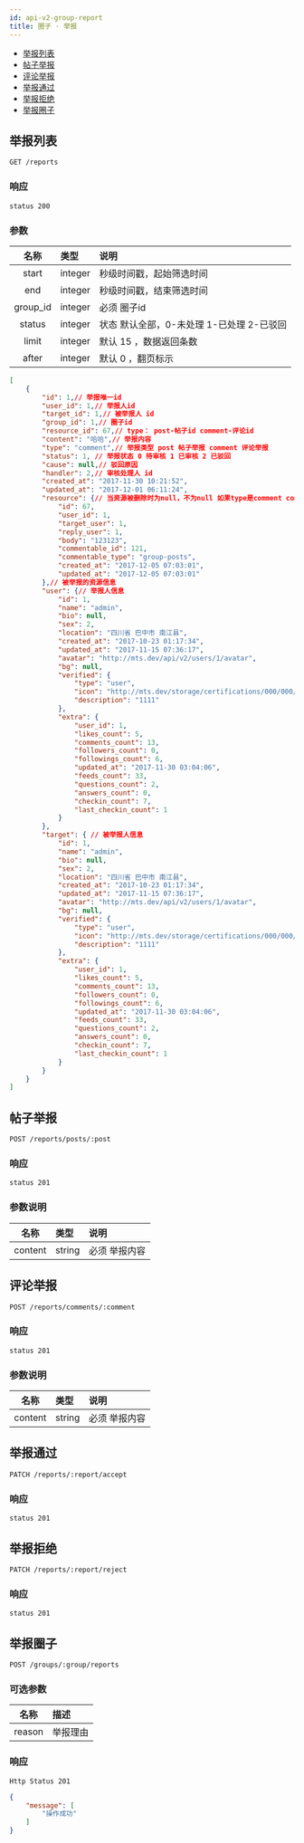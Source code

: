 ```yaml
---
id: api-v2-group-report
title: 圈子 · 举报
---
```


- [举报列表](#举报列表)
- [帖子举报](#帖子举报)
- [评论举报](#评论举报)
- [举报通过](#举报通过)
- [举报拒绝](#举报拒绝)
- [举报圈子](#举报圈子)


## 举报列表

```
GET /reports
```

### 响应

```
status 200
```

### 参数

| 名称 | 类型 | 说明 |
|:----:|:-----|:-----|
|start|integer|秒级时间戳，起始筛选时间 |
|end|integer|秒级时间戳，结束筛选时间|
|group_id | integer| 必须 圈子id|
|status | integer| 状态 默认全部，0-未处理 1-已处理 2-已驳回|
|limit|integer| 默认 15 ，数据返回条数|
|after|integer|默认 0 ，翻页标示|

```json
[
    {
        "id": 1,// 举报唯一id
        "user_id": 1,// 举报人id
        "target_id": 1,// 被举报人 id
        "group_id": 1,// 圈子id
        "resource_id": 67,// type： post-帖子id comment-评论id
        "content": "哈哈",// 举报内容
        "type": "comment",// 举报类型 post 帖子举报 comment 评论举报
        "status": 1, // 举报状态 0 待审核 1 已审核 2 已驳回
        "cause": null,// 驳回原因
        "handler": 2,// 审核处理人 id
        "created_at": "2017-11-30 10:21:52",
        "updated_at": "2017-12-01 06:11:24",
        "resource": {// 当资源被删除时为null，不为null 如果type是comment commentable_id 为帖子id，type是post 帖子信息
            "id": 67,
            "user_id": 1,
            "target_user": 1,
            "reply_user": 1,
            "body": "123123",
            "commentable_id": 121,
            "commentable_type": "group-posts",
            "created_at": "2017-12-05 07:03:01",
            "updated_at": "2017-12-05 07:03:01"
        },// 被举报的资源信息
        "user": {// 举报人信息
            "id": 1,
            "name": "admin",
            "bio": null,
            "sex": 2,
            "location": "四川省 巴中市 南江县",
            "created_at": "2017-10-23 01:17:34",
            "updated_at": "2017-11-15 07:36:17",
            "avatar": "http://mts.dev/api/v2/users/1/avatar",
            "bg": null,
            "verified": {
                "type": "user",
                "icon": "http://mts.dev/storage/certifications/000/000/0us/er.png",
                "description": "1111"
            },
            "extra": {
                "user_id": 1,
                "likes_count": 5,
                "comments_count": 13,
                "followers_count": 0,
                "followings_count": 6,
                "updated_at": "2017-11-30 03:04:06",
                "feeds_count": 33,
                "questions_count": 2,
                "answers_count": 0,
                "checkin_count": 7,
                "last_checkin_count": 1
            }
        },
        "target": { // 被举报人信息
            "id": 1,
            "name": "admin",
            "bio": null,
            "sex": 2,
            "location": "四川省 巴中市 南江县",
            "created_at": "2017-10-23 01:17:34",
            "updated_at": "2017-11-15 07:36:17",
            "avatar": "http://mts.dev/api/v2/users/1/avatar",
            "bg": null,
            "verified": {
                "type": "user",
                "icon": "http://mts.dev/storage/certifications/000/000/0us/er.png",
                "description": "1111"
            },
            "extra": {
                "user_id": 1,
                "likes_count": 5,
                "comments_count": 13,
                "followers_count": 0,
                "followings_count": 6,
                "updated_at": "2017-11-30 03:04:06",
                "feeds_count": 33,
                "questions_count": 2,
                "answers_count": 0,
                "checkin_count": 7,
                "last_checkin_count": 1
            }
        }
    }
]
```

## 帖子举报

```
POST /reports/posts/:post
```

### 响应

```
status 201
```
### 参数说明

| 名称 | 类型 | 说明 |
|:----:|:-----|:-----|
|content | string| 必须 举报内容|

## 评论举报

```
POST /reports/comments/:comment
```

### 响应

```
status 201
```
### 参数说明

| 名称 | 类型 | 说明 |
|:----:|:-----|:-----|
|content | string| 必须 举报内容|

## 举报通过

```
PATCH /reports/:report/accept
```

### 响应

```
status 201
```

## 举报拒绝

```
PATCH /reports/:report/reject
```

### 响应

```
status 201
```

## 举报圈子

```
POST /groups/:group/reports
```

### 可选参数

| 名称 | 描述 |
|:----:|:-----|
| reason | 举报理由 |

### 响应

```
Http Status 201
```

```json
{
    "message": [
        "操作成功"
    ]
}
```
